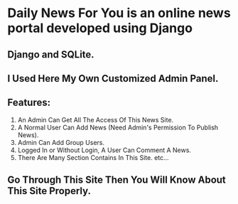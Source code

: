 # Daily News For You is an online news portal developed using Django
## Django and SQLite.
## I Used Here My Own Customized Admin Panel.

## Features:
1. An Admin Can Get All The Access Of This News Site.
2. A Normal User Can Add News (Need Admin's Permission To Publish News).
3. Admin Can Add Group Users.
4. Logged In or Without Login, A User Can Comment A News.
5. There Are Many Section Contains In This Site.
etc...

## Go Through This Site Then You Will Know About This Site Properly.
